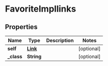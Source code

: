 
# FavoriteImpllinks

## Properties
Name | Type | Description | Notes
------------ | ------------- | ------------- | -------------
**self** | [**Link**](Link.md) |  |  [optional]
**_class** | **String** |  |  [optional]



